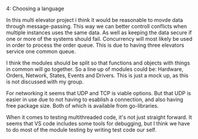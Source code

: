 4: Choosing a language

In this multi elevator project i think it would be reasonable to movde data through message-passing. This way we can better controll
conflicts when multiple instances uses the same data. As well as keeping the data secure if one or more of the systems should fail.
Concurrency will most likely be used in order to process the order queue. This is due to having three elevators service one common queue.

I think the modules should be split so that functions and objects with things in common will go together.
So a line up of modules could be: Hardware, Orders, Network, States, Events and Drivers. 
This is just a mock up, as this is not discussed with my group.

For networking it seems that UDP and TCP is viable options. But that UDP is easier in use due to not having to esablish a
connection, and also having free package size. Both of which is available from go-libraries. 

When it comes to testing multithreaded code, it's not just straight forward. It seems that VS code includes some tools for debugging,
but I think we have to do most of the module testing by writing test code our self. 

